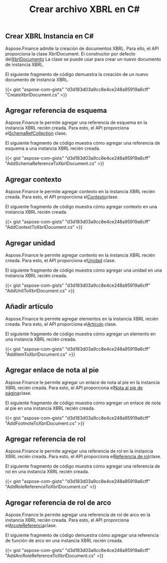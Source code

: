 ﻿---
title: Crear archivo XBRL en C#
linktitle: Crear archivos XBRL
type: docs
weight: 10
url: /es/net/create-xbrl-files/
description: C# Finance La biblioteca API admite la creación de documentos XBRL, agrega esquema y referencia de contexto.
---
## **Crear XBRL Instancia en C#**
Aspose.Finance admite la creación de documentos XBRL. Para ello, el API proporciona la clase XbrlDocument. El constructor por defecto del[XbrlDocumento](https://reference.aspose.com/finance/net/aspose.finance.xbrl/xbrldocument) La clase se puede usar para crear un nuevo documento de instancia XBRL.

El siguiente fragmento de código demuestra la creación de un nuevo documento de instancia XBRL.

{{< gist "aspose-com-gists" "d3d183d03a9cc8e4ce248a95919a6cff" "CreateXbrlDocument.cs" >}}
## **Agregar referencia de esquema**
 Aspose.Finance le permite agregar una referencia de esquema en la instancia XBRL recién creada. Para esto, el API proporciona el[SchemaRefCollection](https://reference.aspose.com/finance/net/aspose.finance.xbrl/schemarefcollection) clase.

El siguiente fragmento de código muestra cómo agregar una referencia de esquema a una instancia XBRL recién creada.

{{< gist "aspose-com-gists" "d3d183d03a9cc8e4ce248a95919a6cff" "AddSchemaReferenceToXbrlDocument.cs" >}}
## **Agregar contexto**
 Aspose.Finance le permite agregar contexto en la instancia XBRL recién creada. Para esto, el API proporciona el[Contexto](https://reference.aspose.com/finance/net/aspose.finance.xbrl/context)clase.

El siguiente fragmento de código muestra cómo agregar contexto en una instancia XBRL recién creada.

{{< gist "aspose-com-gists" "d3d183d03a9cc8e4ce248a95919a6cff" "AddContextToXbrlDocument.cs" >}}
## **Agregar unidad**
 Aspose.Finance le permite agregar contexto en la instancia XBRL recién creada. Para esto, el API proporciona el[Unidad](https://reference.aspose.com/finance/net/aspose.finance.xbrl/unit) clase.

El siguiente fragmento de código muestra cómo agregar una unidad en una instancia XBRL recién creada.

{{< gist "aspose-com-gists" "d3d183d03a9cc8e4ce248a95919a6cff" "AddUnitToXbrlDocument.cs" >}}
## **Añadir artículo**
 Aspose.Finance le permite agregar elementos en la instancia XBRL recién creada. Para esto, el API proporciona el[Artículo](https://reference.aspose.com/finance/net/aspose.finance.xbrl/item) clase.

El siguiente fragmento de código muestra cómo agregar un elemento en una instancia XBRL recién creada.

{{< gist "aspose-com-gists" "d3d183d03a9cc8e4ce248a95919a6cff" "AddItemToXbrlDocument.cs" >}}
## **Agregar enlace de nota al pie**
 Aspose.Finance le permite agregar un enlace de nota al pie en la instancia XBRL recién creada. Para esto, el API proporciona el[Nota al pie de página](https://reference.aspose.com/finance/net/aspose.finance.xbrl/footnotelink)clase.

El siguiente fragmento de código muestra cómo agregar un enlace de nota al pie en una instancia XBRL recién creada.

{{< gist "aspose-com-gists" "d3d183d03a9cc8e4ce248a95919a6cff" "AddFootnoteToXbrlDocument.cs" >}}
## **Agregar referencia de rol**
Aspose.Finance le permite agregar una referencia de rol en la instancia XBRL recién creada. Para esto, el API proporciona el[Referencia de rol](https://reference.aspose.com/finance/net/aspose.finance.xbrl/rolereference)clase.

El siguiente fragmento de código muestra cómo agregar una referencia de rol en una instancia XBRL recién creada.

{{< gist "aspose-com-gists" "d3d183d03a9cc8e4ce248a95919a6cff" "AddRoleReferenceToXbrlDocument.cs" >}}
## **Agregar referencia de rol de arco**
 Aspose.Finance le permite agregar una referencia de rol de arco en la instancia XBRL recién creada. Para esto, el API proporciona el[ArcoleReferencia](https://reference.aspose.com/finance/net/aspose.finance.xbrl/arcrolereference)clase.

El siguiente fragmento de código demuestra cómo agregar una referencia de función de arco en una instancia XBRL recién creada.

{{< gist "aspose-com-gists" "d3d183d03a9cc8e4ce248a95919a6cff" "AddArcRoleReferenceToXbrlDocument.cs" >}}
